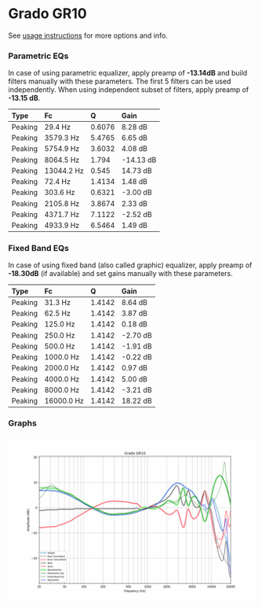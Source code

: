 # Grado GR10
See [usage instructions](https://github.com/jaakkopasanen/AutoEq#usage) for more options and info.

### Parametric EQs
In case of using parametric equalizer, apply preamp of **-13.14dB** and build filters manually
with these parameters. The first 5 filters can be used independently.
When using independent subset of filters, apply preamp of **-13.15 dB**.

| Type    | Fc         |      Q | Gain      |
|:--------|:-----------|:-------|:----------|
| Peaking | 29.4 Hz    | 0.6076 | 8.28 dB   |
| Peaking | 3579.3 Hz  | 5.4765 | 6.65 dB   |
| Peaking | 5754.9 Hz  | 3.6032 | 4.08 dB   |
| Peaking | 8064.5 Hz  | 1.794  | -14.13 dB |
| Peaking | 13044.2 Hz | 0.545  | 14.73 dB  |
| Peaking | 72.4 Hz    | 1.4134 | 1.48 dB   |
| Peaking | 303.6 Hz   | 0.6321 | -3.00 dB  |
| Peaking | 2105.8 Hz  | 3.8674 | 2.33 dB   |
| Peaking | 4371.7 Hz  | 7.1122 | -2.52 dB  |
| Peaking | 4933.9 Hz  | 6.5464 | 1.49 dB   |

### Fixed Band EQs
In case of using fixed band (also called graphic) equalizer, apply preamp of **-18.30dB**
(if available) and set gains manually with these parameters.

| Type    | Fc         |      Q | Gain     |
|:--------|:-----------|:-------|:---------|
| Peaking | 31.3 Hz    | 1.4142 | 8.64 dB  |
| Peaking | 62.5 Hz    | 1.4142 | 3.87 dB  |
| Peaking | 125.0 Hz   | 1.4142 | 0.18 dB  |
| Peaking | 250.0 Hz   | 1.4142 | -2.70 dB |
| Peaking | 500.0 Hz   | 1.4142 | -1.91 dB |
| Peaking | 1000.0 Hz  | 1.4142 | -0.22 dB |
| Peaking | 2000.0 Hz  | 1.4142 | 0.97 dB  |
| Peaking | 4000.0 Hz  | 1.4142 | 5.00 dB  |
| Peaking | 8000.0 Hz  | 1.4142 | -3.21 dB |
| Peaking | 16000.0 Hz | 1.4142 | 18.22 dB |

### Graphs
![](./Grado%20GR10.png)